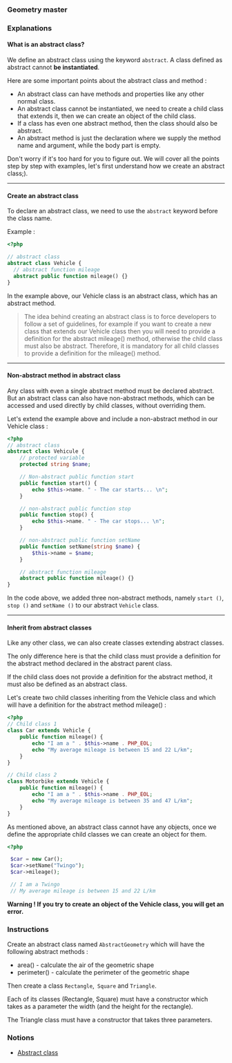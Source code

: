 ### Geometry master

### Explanations

#### What is an abstract class?

We define an abstract class using the keyword `abstract`. A class defined as abstract cannot **be instantiated**.

Here are some important points about the abstract class and method :

- An abstract class can have methods and properties like any other normal class.
- An abstract class cannot be instantiated, we need to create a child class that extends it, then we can create an object of the child class.
- If a class has even one abstract method, then the class should also be abstract.
- An abstract method is just the declaration where we supply the method name and argument, while the body part is empty.

Don't worry if it's too hard for you to figure out. We will cover all the points step by step with examples, let's first understand how we create an abstract class;).

---

#### Create an abstract class

To declare an abstract class, we need to use the `abstract` keyword before the class name.

Example :

```php
<?php

// abstract class
abstract class Vehicle {
  // abstract function mileage
  abstract public function mileage() {}
}
```

In the example above, our Vehicle class is an abstract class, which has an abstract method.

> The idea behind creating an abstract class is to force developers to follow a set of guidelines, for example if you want to create a new class that extends our Vehicle class then you will need to provide a definition for the abstract mileage() method, otherwise the child class must also be abstract.
> Therefore, it is mandatory for all child classes to provide a definition for the mileage() method.

---

#### Non-abstract method in abstract class

Any class with even a single abstract method must be declared abstract. But an abstract class can also have non-abstract methods, which can be accessed and used directly by child classes, without overriding them.

Let's extend the example above and include a non-abstract method in our Vehicle class :

```php
<?php
// abstract class
abstract class Vehicule {
    // protected variable
    protected string $name;

    // Non-abstract public function start
    public function start() {
        echo $this->name. " - The car starts... \n";
    }

    // non-abstract public function stop
    public function stop() {
        echo $this->name. " - The car stops... \n";
    }

    // non-abstract public function setName
    public function setName(string $name) {
        $this->name = $name;
    }

    // abstract function mileage
    abstract public function mileage() {}
}
```

In the code above, we added three non-abstract methods, namely `start ()`, `stop ()` and `setName ()` to our abstract `Vehicle` class.

---

#### Inherit from abstract classes

Like any other class, we can also create classes extending abstract classes.

The only difference here is that the child class must provide a definition for the abstract method declared in the abstract parent class.

If the child class does not provide a definition for the abstract method, it must also be defined as an abstract class.

Let's create two child classes inheriting from the Vehicle class and which will have a definition for the abstract method mileage() :

```php
<?php
// Child class 1
class Car extends Vehicle {
    public function mileage() {
        echo "I am a " . $this->name . PHP_EOL;
        echo "My average mileage is between 15 and 22 L/km";
    }
}

// Child class 2
class Motorbike extends Vehicle {
    public function mileage() {
        echo "I am a " . $this->name . PHP_EOL;
        echo "My average mileage is between 35 and 47 L/km";
    }
}
```

As mentioned above, an abstract class cannot have any objects, once we define the appropriate child classes we can create an object for them.

```php
<?php

 $car = new Car();
 $car->setName("Twingo");
 $car->mileage();

 // I am a Twingo
 // My average mileage is between 15 and 22 L/km
```

**Warning ! If you try to create an object of the Vehicle class, you will get an error.**

### Instructions

Create an abstract class named `AbstractGeometry` which will have the following abstract methods :

- area() - calculate the air of the geometric shape
- perimeter() - calculate the perimeter of the geometric shape

Then create a class `Rectangle`,` Square` and `Triangle`.

Each of its classes (Rectangle, Square) must have a constructor which takes as a parameter the width (and the height for the rectangle).

The Triangle class must have a constructor that takes three parameters.

### Notions

- [Abstract class](https://www.php.net/manual/fr/language.oop5.abstract.php)